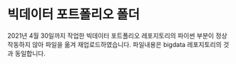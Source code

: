# 빅데이터 포트폴리오 폴더
2021년 4월 30일까지 작업한 빅데이터 포트폴리오 레포지토리의 파이썬 부분이 정상작동하지 않아 파일을 옮겨 재업로드하였습니다.
파일내용은 bigdata 레포지토리의 것과 동일합니다.
